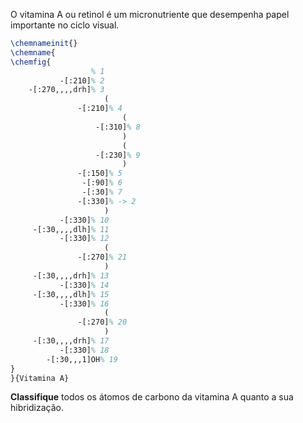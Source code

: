 O vitamina A ou retinol é um micronutriente que desempenha papel importante no ciclo visual.

```latex
\chemnameinit{}
\chemname{
\chemfig{
                  % 1
           -[:210]% 2
    -[:270,,,,drh]% 3
                     (
               -[:210]% 4
                         (
                   -[:310]% 8
                         )
                         (
                   -[:230]% 9
                         )
               -[:150]% 5
                -[:90]% 6
                -[:30]% 7
               -[:330]% -> 2
                     )
           -[:330]% 10
     -[:30,,,,dlh]% 11
           -[:330]% 12
                     (
               -[:270]% 21
                     )
     -[:30,,,,drh]% 13
           -[:330]% 14
     -[:30,,,,dlh]% 15
           -[:330]% 16
                     (
               -[:270]% 20
                     )
     -[:30,,,,drh]% 17
           -[:330]% 18
        -[:30,,,1]OH% 19
}
}{Vitamina A}
```

**Classifique** todos os átomos de carbono da vitamina A quanto a sua hibridização.
